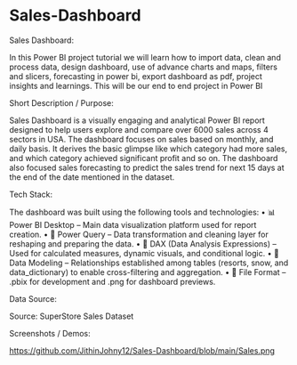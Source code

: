 # Sales-Dashboard
Sales Dashboard: 

In this Power BI project tutorial we will learn how to import data, clean and process data, design dashboard, use of advance charts and maps, filters and slicers, forecasting in power bi, export dashboard as pdf, project insights and learnings. This will be our end to end project in Power BI

Short Description / Purpose:

Sales Dashboard is a visually engaging and analytical Power BI report designed to help users explore and compare over 6000 sales across 4 sectors in USA. The dashboard focuses on sales based on monthly, and daily basis. It derives the basic glimpse like which category had more sales, and which category achieved significant profit and so on. The dashboard also focused sales forecasting to predict the sales trend for next 15 days at the end of the date mentioned in the dataset.

Tech Stack:

The dashboard was built using the following tools and technologies:
• 📊 Power BI Desktop – Main data visualization platform used for report creation.
• 📂 Power Query – Data transformation and cleaning layer for reshaping and preparing the data.
• 🧠 DAX (Data Analysis Expressions) – Used for calculated measures, dynamic visuals, and conditional logic.
• 📝 Data Modeling – Relationships established among tables (resorts, snow, and data_dictionary) to enable cross-filtering and aggregation.
• 📁 File Format – .pbix for development and .png for dashboard previews.

Data Source:

Source: SuperStore Sales Dataset

Screenshots / Demos:

https://github.com/JithinJohny12/Sales-Dashboard/blob/main/Sales.png
